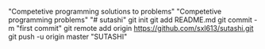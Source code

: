 "Competetive programming solutions to problems" 
"Competetive programming problems" 
"# sutashi"  git init git add README.md git commit -m "first commit" git remote add origin https://github.com/sxl613/sutashi.git git push -u origin master
"SUTASHI" 
